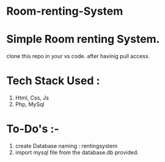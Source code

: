 # Room-renting-System
# Simple Room renting System.
clone this repo in your vs code. after havinig pull access.
# Tech Stack Used :
 1. Html, Css, Js
 2. Php, MySql
# To-Do's :-
 1. create Database naming : rentingsystem
 2. import mysql file from the database.db provided.
